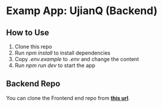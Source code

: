 # Examp App: UjianQ (Backend)
## How to Use
1. Clone this repo
2. Run _npm install_ to install dependencies
3. Copy _.env.example_ to _.env_ and change the content
4. Run _npm run dev_ to start the app

## Backend Repo
You can clone the Frontend end repo from [**this url**](https://github.com/asd412id/akm_fe_react).
